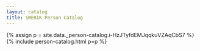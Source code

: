 ```yaml
---
layout: catalog
title: SWERIK Person Catalog
---
```

{% assign p = site.data._person-catalog.i-HzJTyfdEMJqqkuVZAqCbS7 %}
{% include person-catalog.html p=p %}

